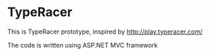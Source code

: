 # TypeRacer

This is TypeRacer prototype, inspired by http://play.typeracer.com/

The code is written using ASP.NET MVC framework
